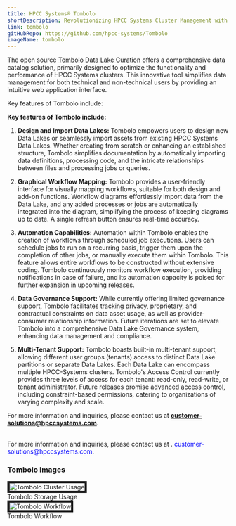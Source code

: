 ```yaml
---
title: HPCC Systems® Tombolo
shortDescription: Revolutionizing HPCC Systems Cluster Management with Data Catalog Power. Tombolo serves as an an open-source robust data catalog tool, transforming HPCC Systems cluster management into a seamless experience. This innovative solution is your gateway to effortless workflow creation, asset monitoring, version control, and more, all with a data-centric focus.
link: tombolo
gitHubRepo: https://github.com/hpcc-systems/Tombolo
imageName: tombolo
---
```


The open source [Tombolo Data Lake Curation](https://github.com/hpcc-systems/Tombolo) offers a comprehensive data catalog solution, primarily designed to optimize the functionality and performance of HPCC Systems clusters. This innovative tool simplifies data management for both technical and non-technical users by providing an intuitive web application interface.

Key features of Tombolo include:

**Key features of Tombolo include:**

1. **Design and Import Data Lakes:** Tombolo empowers users to design new Data Lakes or seamlessly import assets from existing HPCC Systems Data Lakes. Whether creating from scratch or enhancing an established structure, Tombolo simplifies documentation by automatically importing data definitions, processing code, and the intricate relationships between files and processing jobs or queries.

2. **Graphical Workflow Mapping:** Tombolo provides a user-friendly interface for visually mapping workflows, suitable for both design and add-on functions. Workflow diagrams effortlessly import data from the Data Lake, and any added processes or jobs are automatically integrated into the diagram, simplifying the process of keeping diagrams up to date. A single refresh button ensures real-time accuracy.

3. **Automation Capabilities:** Automation within Tombolo enables the creation of workflows through scheduled job executions. Users can schedule jobs to run on a recurring basis, trigger them upon the completion of other jobs, or manually execute them within Tombolo. This feature allows entire workflows to be constructed without extensive coding. Tombolo continuously monitors workflow execution, providing notifications in case of failure, and its automation capacity is poised for further expansion in upcoming releases.

4. **Data Governance Support:** While currently offering limited governance support, Tombolo facilitates tracking privacy, proprietary, and contractual constraints on data asset usage, as well as provider-consumer relationship information. Future iterations are set to elevate Tombolo into a comprehensive Data Lake Governance system, enhancing data management and compliance.

5. **Multi-Tenant Support:** Tombolo boasts built-in multi-tenant support, allowing different user groups (tenants) access to distinct Data Lake partitions or separate Data Lakes. Each Data Lake can encompass multiple HPCC-Systems clusters. Tombolo's Access Control currently provides three levels of access for each tenant: read-only, read-write, or tenant administrator. Future releases promise advanced access control, including constraint-based permissions, catering to organizations of varying complexity and scale.

For more information and inquiries, please contact us at **customer-solutions@hpccsystems.com**.

</br>
For more information and inquiries, please contact us at . <span style="color:blue">customer-solutions@hpccsystems.com</span>.

### Tombolo Images

<img src="/ClusterUsage.JPG" alt="Tombolo Cluster Usage" title="Tombolo Storage Usage" border= "5px solid #191919;"/>
<figcaption>Tombolo Storage Usage</figcaption>

<img src="/Workflow.JPG" alt="Tombolo Workflow" title="Tombolo workflow" border= "5px solid #191919;"/> 
<figcaption>Tombolo Workflow</figcaption>
